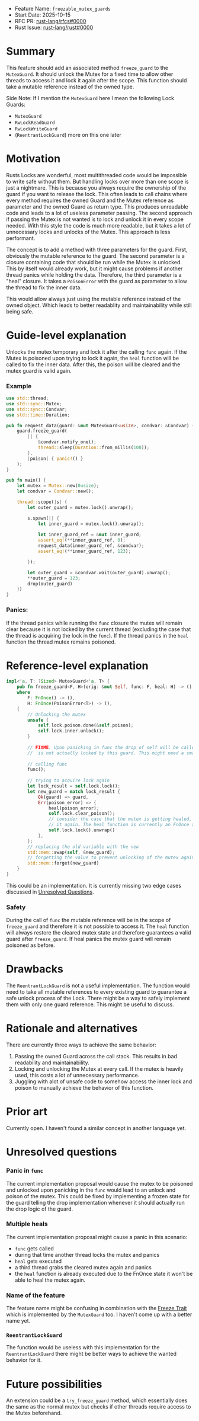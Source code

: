 - Feature Name: `freezable_mutex_guards`
- Start Date: 2025-10-15
- RFC PR: [rust-lang/rfcs#0000](https://github.com/rust-lang/rfcs/pull/0000)
- Rust Issue: [rust-lang/rust#0000](https://github.com/rust-lang/rust/issues/0000)

# Summary
[summary]: #summary

This feature should add an associated method `freeze_guard` to the `MutexGuard`. It should unlock the Mutex for a fixed
time to allow other threads to access it and lock it again after the scope. This function should take a mutable
reference instead of the owned type.

Side Note: If I mention the `MutexGuard` here I mean the following Lock Guards:
 - `MutexGuard`
 - `RwLockReadGuard`
 - `RwLockWriteGuard`
 - (`ReentrantLockGuard`) more on this one later


# Motivation
[motivation]: #motivation

Rusts Locks are wonderful, most multithreaded code would be impossible to write safe without them. But handling locks
over more than one scope is just a nightmare. This is because you always require the ownership of the guard if you want
to release the lock. This often leads to call chains where every method requires the owned Guard and the Mutex reference
as parameter and the owned Guard as return type. This produces unreadable code and leads to a lot of useless parameter
passing. The second approach if passing the Mutex is not wanted is to lock and unlock it in every scope needed. With
this style the code is much more readable, but it takes a lot of unnecessary locks and unlocks of the Mutex. This
approach is less performant.

The concept is to add a method with three parameters for the guard. First, obviously the mutable reference to the guard.
The second parameter is a closure containing code that should be run while the Mutex is unlocked. This by itself would
already work, but it might cause problems if another thread panics while holding the data. Therefore, the third
parameter is a "heal" closure. It takes a `PoisonError` with the guard as parameter to allow the thread to fix the inner
data.

This would allow always just using the mutable reference instead of the owned object. Which leads to better readablity
and maintainability while still being safe.

# Guide-level explanation
[guide-level-explanation]: #guide-level-explanation

Unlocks the mutex temporary and lock it after the calling `func` again. If the Mutex is poisoned upon trying to lock it 
again, the `heal` function will be called to fix the inner data. After this, the poison will be cleared and the mutex 
guard is valid again.

### Example

```rust
use std::thread;
use std::sync::Mutex;
use std::sync::Condvar;
use std::time::Duration;

pub fn request_data(guard: &mut MutexGuard<usize>, condvar: &Condvar) {
    guard.freeze_guard(
        || { 
            &condvar.notify_one();
            thread::sleep(Duration::from_millis(100));
        },
        |poison| { panic!() }
    );
}

pub fn main() {
    let mutex = Mutex::new(0usize);
    let condvar = Condvar::new();

    thread::scope(|s| {
        let outer_guard = mutex.lock().unwrap();

        s.spawn(|| {
            let inner_guard = mutex.lock().unwrap();
            
            let inner_guard_ref = &mut inner_guard;
            assert_eq!(**inner_guard_ref, 0);
            request_data(inner_guard_ref, &condvar);
            assert_eq!(**inner_guard_ref, 123);

        });

        let outer_guard = &condvar.wait(outer_guard).unwrap();
        **outer_guard = 123;
        drop(outer_guard)
    })
}
```

### Panics:

If the thread panics while running the `func` closure the mutex will remain clear because it is not locked by the
current thread (excluding the case that the thread is acquiring the lock in the `func`). If the thread panics in the
`heal` function the thread mutex remains poisoned.

# Reference-level explanation
[reference-level-explanation]: #reference-level-explanation

```rust
impl<'a, T: ?Sized> MutexGuard<'a, T> {
    pub fn freeze_guard<F, H>(orig: &mut Self, func: F, heal: H) -> () 
    where
        F: FnOnce() -> (),
        H: FnOnce(PoisonError<T>) -> (),
    {
        // Unlocking the mutex
        unsafe {
            self.lock.poison.done(&self.poison);
            self.lock.inner.unlock();
        }
        
        // FIXME: Upon panicking in func the drop of self will be called which will lead to problems because the mutex
        //  is not actually locked by this guard. This might need a small change in the drop logic of the guard.
        
        // calling func
        func();
        
        // trying to acquire lock again
        let lock_result = self.lock.lock();
        let new_guard = match lock_result {
            Ok(guard) => guard,
            Err(poison_error) => {
                heal(poison_error);
                self.lock.clear_poison();
                // consider the case that the mutex is getting healed, another thread grabs the cleared mutex and poisons
                // it again. The heal function is currently an FnOnce and therefore it cannot be cleared again.
                self.lock.lock().unwrap()
            },
        };
        // replacing the old variable with the new
        std::mem::swap(self, &new_guard);
        // forgetting the value to prevent unlocking of the mutex again
        std::mem::forget(new_guard)
    }
}
```

This could be an implementation. It is currently missing two edge cases discussed in 
[Unresolved Questions](#unresolved-questions).

### Safety
During the call of `func` the mutable reference will be in the scope of `freeze_guard` and therefore it is not possible
to access it. The `heal` function will always restore the cleared mutex state and therefore guarantees a valid guard
after `freeze_guard`. If heal panics the mutex guard will remain poisoned as before.


# Drawbacks
[drawbacks]: #drawbacks

The `ReentrantLockGuard` is not a useful implementation. The function would need to take all mutable references to every
existing guard to guarantee a safe unlock process of the Lock. There might be a way to safely implement them with only
one guard reference. This might be useful to discuss.

# Rationale and alternatives
[rationale-and-alternatives]: #rationale-and-alternatives

There are currently three ways to achieve the same behavior:
1. Passing the owned Guard across the call stack. This results in bad readability and maintainability.
2. Locking and unlocking the Mutex at every call. If the mutex is heavily used, this costs a lot of unnecessary performance.
3. Juggling with alot of unsafe code to somehow access the inner lock and poison to manually achieve the behavior of this
function.

# Prior art
[prior-art]: #prior-art

Currently open. I haven't found a similar concept in another language yet.

# Unresolved questions
[unresolved-questions]: #unresolved-questions

### Panic in `func`
The current implementation proposal would cause the mutex to be poisoned and unlocked upon panicking in the `func` would
lead to an unlock and poison of the mutex. This could be fixed by implementing a frozen state for the guard telling the
drop implementation whenever it should actually run the drop logic of the guard.

### Multiple heals
The current implementation proposal might cause a panic in this scenario:
 - `func` gets called
 - during that time another thread locks the mutex and panics
 - `heal` gets executed
 - a third thread grabs the cleared mutex again and panics
 - the `heal` function is already executed due to the FnOnce state it won't be able to heal the mutex again.

### Name of the feature
The feature name might be confusing in combination with the [Freeze Trait](https://doc.rust-lang.org/std/marker/trait.Freeze.html)
which is implemented by the `MutexGuard` too. I haven't come up with a better name yet.

### `ReentrantLockGuard`
The function would be useless with this implementation for the `ReentrantLockGuard` there might be better ways to 
achieve the wanted behavior for it.

# Future possibilities
[future-possibilities]: #future-possibilities

An extension could be a `try_freeze_guard` method, which essentially does the same as the normal mutex but checks if
other threads require access to the Mutex beforehand.